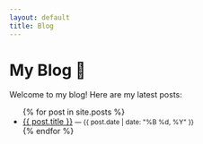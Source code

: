```yaml
---
layout: default
title: Blog
---
```


# My Blog 📝

Welcome to my blog! Here are my latest posts:

<ul>
  {% for post in site.posts %}
    <li>
      <a href="{{ site.baseurl }}{{ post.url }}">{{ post.title }}</a>
      <small>— {{ post.date | date: "%B %d, %Y" }}</small>
    </li>
  {% endfor %}
</ul>
